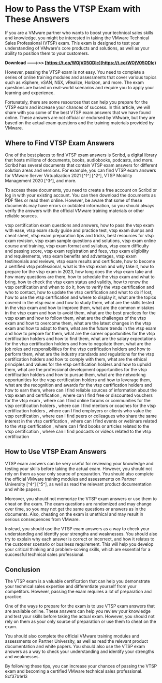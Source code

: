 # How to Pass the VTSP Exam with These Answers
 
If you are a VMware partner who wants to boost your technical sales skills and knowledge, you might be interested in taking the VMware Technical Sales Professional (VTSP) exam. This exam is designed to test your understanding of VMware's core products and solutions, as well as your ability to position them to your customers.
 
**Download --->>> [https://t.co/WOjV05ODIc](https://t.co/WOjV05ODIc)**


 
However, passing the VTSP exam is not easy. You need to complete a series of online training modules and assessments that cover various topics such as vSphere, vSAN, NSX, vRealize, Horizon, and more. The exam questions are based on real-world scenarios and require you to apply your learning and experience.
 
Fortunately, there are some resources that can help you prepare for the VTSP exam and increase your chances of success. In this article, we will share with you some of the best VTSP exam answers that we have found online. These answers are not official or endorsed by VMware, but they are based on the actual exam questions and the training materials provided by VMware.
 
## Where to Find VTSP Exam Answers
 
One of the best places to find VTSP exam answers is Scribd, a digital library that hosts millions of documents, books, audiobooks, podcasts, and more. Scribd has several documents that contain VTSP exam answers for different solution areas and versions. For example, you can find VTSP exam answers for VMware Server Virtualization 2021 [^1^] [^2^], VTSP Mobility Management 2020 [^3^], and more.
 
To access these documents, you need to create a free account on Scribd or log in with your existing account. You can then download the documents as PDF files or read them online. However, be aware that some of these documents may have errors or outdated information, so you should always verify the answers with the official VMware training materials or other reliable sources.
 
vtsp certification exam questions and answers,  how to pass the vtsp exam with ease,  vtsp exam study guide and practice test,  vtsp exam dumps and cheat sheet,  vtsp exam preparation tips and tricks,  best resources for vtsp exam revision,  vtsp exam sample questions and solutions,  vtsp exam online course and training,  vtsp exam format and syllabus,  vtsp exam difficulty and passing score,  vtsp exam registration and fees,  vtsp exam eligibility and requirements,  vtsp exam benefits and advantages,  vtsp exam testimonials and reviews,  vtsp exam results and certificate,  how to become a certified vtsp professional,  what is the vtsp exam and why take it,  how to prepare for the vtsp exam in 2023,  how long does the vtsp exam take and how many questions are there,  how to schedule the vtsp exam and what to bring,  how to check the vtsp exam status and validity,  how to renew the vtsp certification and when to do it,  how to verify the vtsp certification and who to contact,  how to update the vtsp certification and what to do if lost,  how to use the vtsp certification and where to display it,  what are the topics covered in the vtsp exam and how to study them,  what are the skills tested in the vtsp exam and how to improve them,  what are the common mistakes in the vtsp exam and how to avoid them,  what are the best practices for the vtsp exam and how to follow them,  what are the challenges of the vtsp exam and how to overcome them,  what are the latest changes in the vtsp exam and how to adapt to them,  what are the future trends in the vtsp exam and how to prepare for them,  what are the career opportunities for the vtsp certification holders and how to find them,  what are the salary expectations for the vtsp certification holders and how to negotiate them,  what are the job roles and responsibilities for the vtsp certification holders and how to perform them,  what are the industry standards and regulations for the vtsp certification holders and how to comply with them,  what are the ethical principles and values for the vtsp certification holders and how to uphold them,  what are the professional development opportunities for the vtsp certification holders and how to pursue them,  what are the networking opportunities for the vtsp certification holders and how to leverage them,  what are the recognition and awards for the vtsp certification holders and how to earn them,  where can I find reliable sources of information about the vtsp exam and certification ,  where can I find free or discounted vouchers for the vtsp exam ,  where can I find online forums or communities for the vtsp certification holders ,  where can I find mentors or coaches for the vtsp certification holders ,  where can I find employers or clients who value the vtsp certification ,  where can I find peers or colleagues who share the same interest in the vtsp certification ,  where can I find events or webinars related to the vtsp certification ,  where can I find books or articles related to the vtsp certification ,  where can I find podcasts or videos related to the vtsp certification
 
## How to Use VTSP Exam Answers
 
VTSP exam answers can be very useful for reviewing your knowledge and testing your skills before taking the actual exam. However, you should not rely on them as your only source of preparation. You should also complete the official VMware training modules and assessments on Partner University [^4^] [^5^], as well as read the relevant product documentation and white papers.
 
Moreover, you should not memorize the VTSP exam answers or use them to cheat on the exam. The exam questions are randomized and may change over time, so you may not get the same questions or answers as in the documents. Also, cheating on the exam is unethical and may result in serious consequences from VMware.
 
Instead, you should use the VTSP exam answers as a way to check your understanding and identify your strengths and weaknesses. You should also try to explain why each answer is correct or incorrect, and how it relates to the customer scenario or business requirement. This will help you develop your critical thinking and problem-solving skills, which are essential for a successful technical sales professional.
 
## Conclusion
 
The VTSP exam is a valuable certification that can help you demonstrate your technical sales expertise and differentiate yourself from your competitors. However, passing the exam requires a lot of preparation and practice.
 
One of the ways to prepare for the exam is to use VTSP exam answers that are available online. These answers can help you review your knowledge and test your skills before taking the actual exam. However, you should not rely on them as your only source of preparation or use them to cheat on the exam.
 
You should also complete the official VMware training modules and assessments on Partner University, as well as read the relevant product documentation and white papers. You should also use the VTSP exam answers as a way to check your understanding and identify your strengths and weaknesses.
 
By following these tips, you can increase your chances of passing the VTSP exam and becoming a certified VMware technical sales professional.
 8cf37b1e13
 
